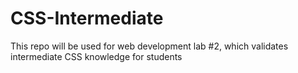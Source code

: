 # CSS-Intermediate
This repo will be used for web development lab #2, which validates intermediate CSS knowledge for students

